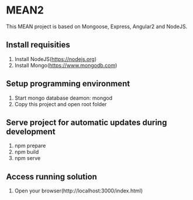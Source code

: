# MEAN2

This MEAN project is based on Mongoose, Express, Angular2 and NodeJS. 

## Install requisities
1. Install NodeJS(https://nodejs.org)
2. Install Mongo(https://www.mongodb.com)

## Setup programming environment
1. Start mongo database deamon: mongod
2. Copy this project and open root folder

## Serve project for automatic updates during development
1. npm prepare
2. npm build
3. npm serve

## Access running solution
1. Open your browser(http://localhost:3000/index.html)


